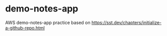 # demo-notes-app

AWS demo-notes-app practice based on https://sst.dev/chapters/initialize-a-github-repo.html
